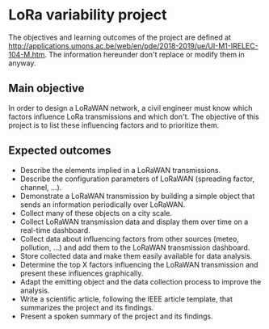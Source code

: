 # LoRa variability project

The objectives and learning outcomes of the project are defined at http://applications.umons.ac.be/web/en/pde/2018-2019/ue/UI-M1-IRELEC-104-M.htm.
The information hereunder don't replace or modify them in anyway.

## Main objective

In order to design a LoRaWAN network, a civil engineer must know which factors influence LoRa transmissions and which don't.
The objective of this project is to list these influencing factors and to prioritize them.

## Expected outcomes

* Describe the elements implied in a LoRaWAN transmissions.
* Describe the configuration parameters of LoRaWAN (spreading factor, channel, ...).
* Demonstrate a LoRaWAN transmission by building a simple object that sends an information periodically over LoRaWAN.
* Collect many of these objects on a city scale.
* Collect LoRaWAN transmission data and display them over time on a real-time dashboard.
* Collect data about influencing factors from other sources (meteo, pollution, ...) and add them to the LoRaWAN transmission dashboard.
* Store collected data and make them easily available for data analysis.
* Determine the top X factors influencing the LoRaWAN transmission and present these influences graphically.
* Adapt the emitting object and the data collection process to improve the analysis.
* Write a scientific article, following the IEEE article template, that summarizes the project and its findings.
* Present a spoken summary of the project and its findings.
